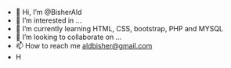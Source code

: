 - 👋 Hi, I’m @BisherAld
- 👀 I’m interested in ...
- 🌱 I’m currently learning HTML, CSS, bootstrap, PHP and MYSQL
- 💞️ I’m looking to collaborate on ...
- 📫 How to reach me aldbisher@gmail.com
- H
<!---
BisherAld/BisherAld is a ✨ special ✨ repository because its `README.md` (this file) appears on your GitHub profile.
You can click the Preview link to take a look at your changes.
--->
